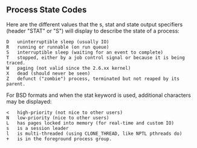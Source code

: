 ## Process State Codes

Here are the different values that the s, stat and state output specifiers (header "STAT" or "S") will display to describe the state of a process:

```
D   uninterruptible sleep (usually IO)
R   running or runnable (on run queue)
S   interruptible sleep (waiting for an event to complete)
T   stopped, either by a job control signal or because it is being traced.
W   paging (not valid since the 2.6.xx kernel)
X   dead (should never be seen)
Z   defunct ("zombie") process, terminated but not reaped by its parent.
```

For BSD formats and when the stat keyword is used, additional characters may be displayed:

```    
<   high-priority (not nice to other users)
N   low-priority (nice to other users)
L   has pages locked into memory (for real-time and custom IO)
s   is a session leader
l   is multi-threaded (using CLONE_THREAD, like NPTL pthreads do)
+   is in the foreground process group.
```
